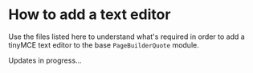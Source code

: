 # How to add a text editor

Use the files listed here to understand what's required in order to add a tinyMCE text editor to the base `PageBuilderQuote` module.

Updates in progress...